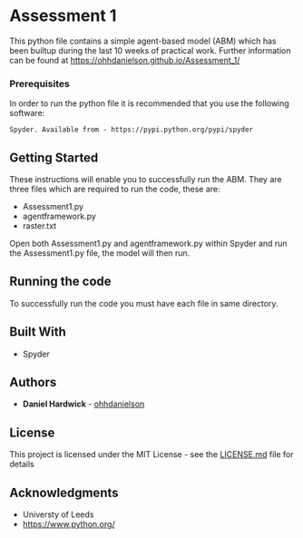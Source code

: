 # Assessment 1 

This python file contains a simple agent-based model (ABM) which has been builtup during the last 10 weeks of practical work. 
Further information can be found at https://ohhdanielson.github.io/Assessment_1/

### Prerequisites

In order to run the python file it is recommended that you use the following software:

```
Spyder. Available from - https://pypi.python.org/pypi/spyder
```
## Getting Started

These instructions will enable you to successfully run the ABM. They are three files which are required to run the code, these are:
* Assessment1.py
* agentframework.py
* raster.txt

Open both Assessment1.py and agentframework.py within Spyder and run the Assessment1.py file, the model will then run.

## Running the code

To successfully run the code you must have each file in same directory.

## Built With

* Spyder

## Authors

* **Daniel Hardwick** - [ohhdanielson](https://github.com/ohhdanielson)


## License

This project is licensed under the MIT License - see the [LICENSE.md](LICENSE.md) file for details

## Acknowledgments

* Universty of Leeds
* https://www.python.org/

